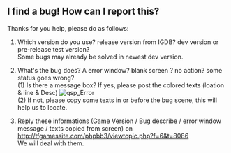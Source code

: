 I find a bug! How can I report this?
-
Thanks for you help, please do as follows:  
1. Which version do you use? release version from IGDB? dev version or  pre-release test version?  
     Some bugs may already be solved in newest dev version.  
2. What's the bug does?  A error window? blank screen ?  no action?  some status goes wrong?  
(1) Is there a message box? If yes, please post the colored texts (loation & line & Desc)
![qsp_Error](/uploads/9564051c8bc8ad21093dfed28d698e64/qsp_Error.jpg)  
(2) If not, please copy some texts in or before the bug scene, this will help us to locate.  

3. Reply these informations (Game Version / Bug describe / error window message / texts copied from screen) on http://tfgamessite.com/phpbb3/viewtopic.php?f=6&t=8086   
We will deal with them.  